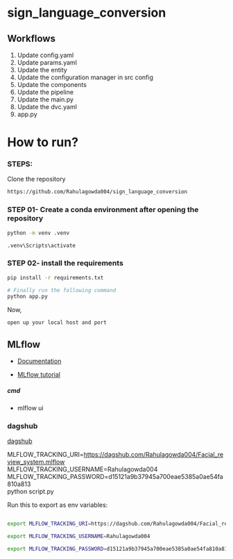 # sign_language_conversion

## Workflows

1. Update config.yaml
3. Update params.yaml
4. Update the entity
5. Update the configuration manager in src config
6. Update the components
7. Update the pipeline 
8. Update the main.py
9. Update the dvc.yaml
10. app.py

# How to run?
### STEPS:

Clone the repository

```bash
https://github.com/Rahulagowda004/sign_language_conversion
```

### STEP 01- Create a conda environment after opening the repository
```bash
python -m venv .venv
```

```bash
.venv\Scripts\activate
```

### STEP 02- install the requirements
```bash
pip install -r requirements.txt
```

```bash
# Finally run the following command
python app.py
```

Now,
```bash
open up your local host and port
```

## MLflow

- [Documentation](https://mlflow.org/docs/latest/index.html)

- [MLflow tutorial](https://youtu.be/qdcHHrsXA48?si=bD5vDS60akNphkem)

##### cmd
- mlflow ui

### dagshub
[dagshub](https://dagshub.com/)

MLFLOW_TRACKING_URI=https://dagshub.com/Rahulagowda004/Facial_review_system.mlflow \
MLFLOW_TRACKING_USERNAME=Rahulagowda004 \
MLFLOW_TRACKING_PASSWORD=d15121a9b37945a700eae5385a0ae54fa810a813 \
python script.py

Run this to export as env variables:

```bash

export MLFLOW_TRACKING_URI=https://dagshub.com/Rahulagowda004/Facial_review_system.mlflow

export MLFLOW_TRACKING_USERNAME=Rahulagowda004

export MLFLOW_TRACKING_PASSWORD=d15121a9b37945a700eae5385a0ae54fa810a813

```